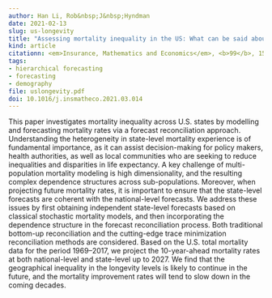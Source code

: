 ```yaml
---
author: Han Li, Rob&nbsp;J&nbsp;Hyndman
date: 2021-02-13
slug: us-longevity
title: "Assessing mortality inequality in the US: What can be said about the future?"
kind: article
citationn: <em>Insurance, Mathematics and Economics</em>, <b>99</b>, 152-162
tags:
- hierarchical forecasting
- forecasting
- demography
file: uslongevity.pdf
doi: 10.1016/j.insmatheco.2021.03.014
---
```


This paper investigates mortality inequality across U.S. states by modelling and forecasting mortality rates via a forecast reconciliation approach. Understanding the heterogeneity in state-level mortality experience is of fundamental importance, as it can assist decision-making for policy makers, health authorities, as well as local communities who are seeking to reduce inequalities and disparities in life expectancy. A key challenge of multi-population mortality modeling is high dimensionality, and the resulting complex dependence structures across sub-populations. Moreover, when projecting future mortality rates, it is important to ensure that the state-level forecasts are coherent with the national-level forecasts. We address these issues by first obtaining independent state-level forecasts based on classical stochastic mortality models, and then incorporating the dependence structure in the forecast reconciliation process. Both traditional bottom-up reconciliation and the cutting-edge trace minimization reconciliation methods are considered. Based on the U.S. total mortality data for the period 1969–2017, we project the 10-year-ahead mortality rates at both national-level and state-level up to 2027. We find that the geographical inequality in the longevity levels is likely to continue in the future, and the mortality improvement rates will tend to slow down in the coming decades.
